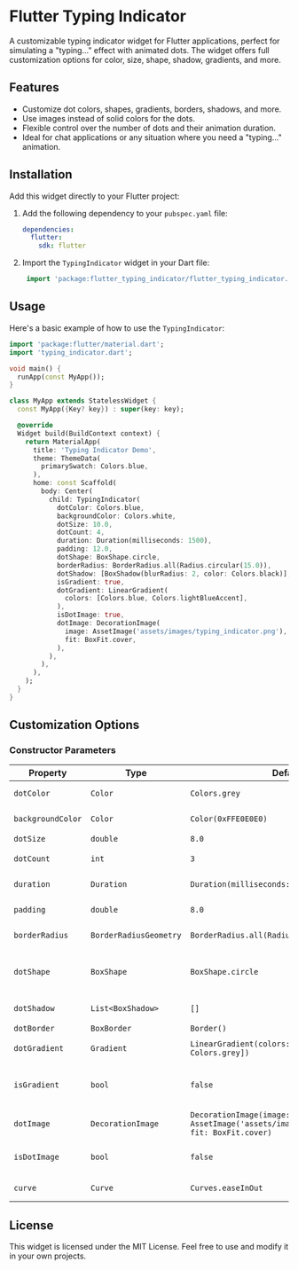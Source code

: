 
# Flutter Typing Indicator

A customizable typing indicator widget for Flutter applications, perfect for simulating a "typing..." effect with animated dots. The widget offers full customization options for color, size, shape, shadow, gradients, and more.

## Features

- Customize dot colors, shapes, gradients, borders, shadows, and more.
- Use images instead of solid colors for the dots.
- Flexible control over the number of dots and their animation duration.
- Ideal for chat applications or any situation where you need a "typing..." animation.
  
## Installation

Add this widget directly to your Flutter project:

1. Add the following dependency to your `pubspec.yaml` file:
   ```yaml
   dependencies:
     flutter:
       sdk: flutter
   ```

2. Import the `TypingIndicator` widget in your Dart file:

   ```dart
    import 'package:flutter_typing_indicator/flutter_typing_indicator.dart';
    ```

## Usage

Here's a basic example of how to use the `TypingIndicator`:

```dart
import 'package:flutter/material.dart';
import 'typing_indicator.dart';

void main() {
  runApp(const MyApp());
}

class MyApp extends StatelessWidget {
  const MyApp({Key? key}) : super(key: key);

  @override
  Widget build(BuildContext context) {
    return MaterialApp(
      title: 'Typing Indicator Demo',
      theme: ThemeData(
        primarySwatch: Colors.blue,
      ),
      home: const Scaffold(
        body: Center(
          child: TypingIndicator(
            dotColor: Colors.blue,
            backgroundColor: Colors.white,
            dotSize: 10.0,
            dotCount: 4,
            duration: Duration(milliseconds: 1500),
            padding: 12.0,
            dotShape: BoxShape.circle,
            borderRadius: BorderRadius.all(Radius.circular(15.0)),
            dotShadow: [BoxShadow(blurRadius: 2, color: Colors.black)],
            isGradient: true,
            dotGradient: LinearGradient(
              colors: [Colors.blue, Colors.lightBlueAccent],
            ),
            isDotImage: true,
            dotImage: DecorationImage(
              image: AssetImage('assets/images/typing_indicator.png'),
              fit: BoxFit.cover,
            ),
          ),
        ),
      ),
    );
  }
}
```

## Customization Options

### Constructor Parameters

| Property          | Type                       | Default Value                                 | Description                                                                 |
|-------------------|----------------------------|-----------------------------------------------|-----------------------------------------------------------------------------|
| `dotColor`        | `Color`                    | `Colors.grey`                                 | Color of the dots in the indicator.                                         |
| `backgroundColor` | `Color`                    | `Color(0xFFE0E0E0)`                           | Background color of the indicator box.                                      |
| `dotSize`         | `double`                   | `8.0`                                         | Size of each dot.                                                           |
| `dotCount`        | `int`                      | `3`                                           | Number of dots to display.                                                  |
| `duration`        | `Duration`                 | `Duration(milliseconds: 1000)`                | Animation duration for a full cycle.                                        |
| `padding`         | `double`                   | `8.0`                                         | Padding inside the indicator container.                                     |
| `borderRadius`    | `BorderRadiusGeometry`      | `BorderRadius.all(Radius.circular(12.0))`     | Border radius of the container.                                             |
| `dotShape`        | `BoxShape`                 | `BoxShape.circle`                             | Shape of each dot, e.g., `BoxShape.circle` or `BoxShape.rectangle`.         |
| `dotShadow`       | `List<BoxShadow>`           | `[]`                                          | List of box shadows for the dots.                                           |
| `dotBorder`       | `BoxBorder`                | `Border()`                                    | Border for the dots.                                                        |
| `dotGradient`     | `Gradient`                 | `LinearGradient(colors: [Colors.grey, Colors.grey])` | Gradient for the dots (if enabled).                                         |
| `isGradient`      | `bool`                     | `false`                                       | Set to `true` if you want to use gradients instead of solid colors.         |
| `dotImage`        | `DecorationImage`          | `DecorationImage(image: AssetImage('assets/images/typing_indicator.png'), fit: BoxFit.cover)` | Image for the dots (if enabled).                                            |
| `isDotImage`      | `bool`                     | `false`                                       | Set to `true` if you want to use an image for the dots.                     |
| `curve`           | `Curve`                    | `Curves.easeInOut`                            | Animation curve for the dot animations.                                     |

## License

This widget is licensed under the MIT License. Feel free to use and modify it in your own projects.
